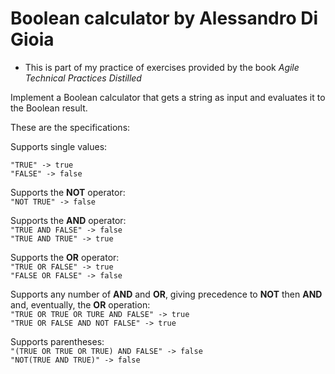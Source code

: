 # Boolean calculator by Alessandro Di Gioia
* This is part of my practice of exercises provided by the book _Agile Technical Practices Distilled_

Implement a Boolean calculator that gets a string as input and evaluates it to the Boolean result.

These are the specifications:

Supports single values:

``"TRUE" -> true``\
``"FALSE" -> false``

Supports the __NOT__ operator:\
``"NOT TRUE" -> false``

Supports the __AND__ operator:\
``"TRUE AND FALSE" -> false``\
``"TRUE AND TRUE" -> true``

Supports the __OR__ operator:\
``"TRUE OR FALSE" -> true``\
``"FALSE OR FALSE" -> false``

Supports any number of __AND__ and __OR__, giving precedence to __NOT__ then __AND__ and, eventually, the __OR__ operation:\
``"TRUE OR TRUE OR TURE AND FALSE" -> true``\
``"TRUE OR FALSE AND NOT FALSE" -> true``

Supports parentheses:\
``"(TRUE OR TRUE OR TRUE) AND FALSE" -> false``\
``"NOT(TRUE AND TRUE)" -> false``